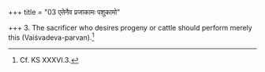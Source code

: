 +++
title = "03 एतेनैव प्रजाकामः पशुकामो"

+++
3. The sacrificer who desires progeny or cattle should perform merely this (Vaiśvadeva-parvan).[^1]

[^1]: Cf. KS XXXVI.3.

